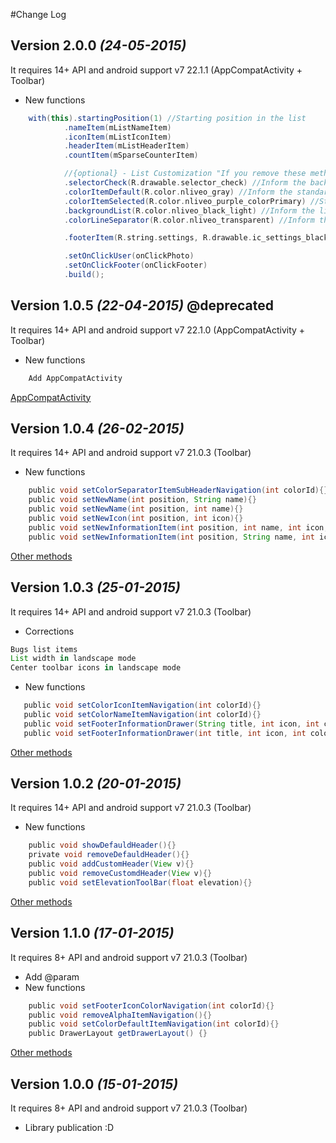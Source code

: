 #Change Log

Version 2.0.0 *(24-05-2015)*
----------------------------
It requires 14+ API and android support v7 22.1.1 (AppCompatActivity + Toolbar)

* New functions
```groovy
    with(this).startingPosition(1) //Starting position in the list
            .nameItem(mListNameItem)
            .iconItem(mListIconItem)
            .headerItem(mListHeaderItem)
            .countItem(mSparseCounterItem)

            //{optional} - List Customization "If you remove these methods and the list will take his white standard color"
            .selectorCheck(R.drawable.selector_check) //Inform the background of the selected item color
            .colorItemDefault(R.color.nliveo_gray) //Inform the standard color name, icon and counter
            .colorItemSelected(R.color.nliveo_purple_colorPrimary) //State the name of the color, icon and meter when it is selected
            .backgroundList(R.color.nliveo_black_light) //Inform the list of background color
            .colorLineSeparator(R.color.nliveo_transparent) //Inform the color of the subheader line

            .footerItem(R.string.settings, R.drawable.ic_settings_black_24dp)

            .setOnClickUser(onClickPhoto)
            .setOnClickFooter(onClickFooter)
            .build();
```

Version 1.0.5 *(22-04-2015)* @deprecated
----------------------------
It requires 14+ API and android support v7 22.1.0 (AppCompatActivity + Toolbar)

* New functions
```groovy
    Add AppCompatActivity
```
<a href="http://android-developers.blogspot.com.br/2015/04/android-support-library-221.html?m=1" target="_blank">AppCompatActivity</a> <br>


Version 1.0.4 *(26-02-2015)*
----------------------------
It requires 14+ API and android support v7 21.0.3 (Toolbar)

* New functions
```groovy
    public void setColorSeparatorItemSubHeaderNavigation(int colorId){}
    public void setNewName(int position, String name){}
    public void setNewName(int position, int name){}
    public void setNewIcon(int position, int icon){}
    public void setNewInformationItem(int position, int name, int icon, int counter){}
    public void setNewInformationItem(int position, String name, int icon, int counter){}
```
<a href="https://gist.github.com/rudsonlive/759a2c554a5d34d8dd05" target="_blank">Other methods</a> <br>


Version 1.0.3 *(25-01-2015)*
----------------------------
It requires 14+ API and android support v7 21.0.3 (Toolbar)

* Corrections
```groovy
Bugs list items
List width in landscape mode
Center toolbar icons in landscape mode
```
* New functions
```groovy
   public void setColorIconItemNavigation(int colorId){}
   public void setColorNameItemNavigation(int colorId){}
   public void setFooterInformationDrawer(String title, int icon, int colorName, int colorIcon){}
   public void setFooterInformationDrawer(int title, int icon, int colorName, int colorIcon){}
```
<a href="https://gist.github.com/rudsonlive/759a2c554a5d34d8dd05" target="_blank">Other methods</a> <br>

Version 1.0.2 *(20-01-2015)*
----------------------------
It requires 14+ API and android support v7 21.0.3 (Toolbar)

* New functions
```groovy
    public void showDefauldHeader(){}
    private void removeDefauldHeader(){}
    public void addCustomHeader(View v){}
    public void removeCustomdHeader(View v){}
    public void setElevationToolBar(float elevation){}
```
<a href="https://gist.github.com/rudsonlive/759a2c554a5d34d8dd05" target="_blank">Other methods</a> <br>

Version 1.1.0 *(17-01-2015)*
----------------------------
It requires 8+ API and android support v7 21.0.3 (Toolbar)

* Add @param
* New functions
```groovy
    public void setFooterIconColorNavigation(int colorId){}
    public void removeAlphaItemNavigation(){}
    public void setColorDefaultItemNavigation(int colorId){}
    public DrawerLayout getDrawerLayout() {}
```
<a href="https://gist.github.com/rudsonlive/759a2c554a5d34d8dd05" target="_blank">Other methods</a> <br>

Version 1.0.0 *(15-01-2015)*
----------------------------
It requires 8+ API and android support v7 21.0.3 (Toolbar)

* Library publication :D
